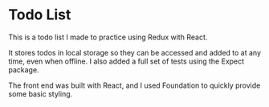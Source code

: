 # Todo List

This is a todo list I made to practice using Redux with React.

It stores todos in local storage so they can be accessed and added to at any time, even when offline.
I also added a full set of tests using the Expect package.

The front end was built with React, and I used Foundation to quickly provide some basic styling.
